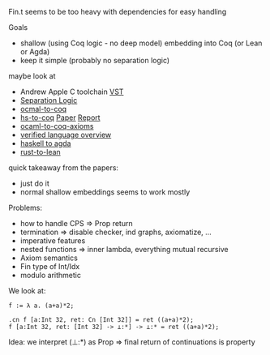 Fin.t seems to be too heavy with dependencies
for easy handling


Goals
* shallow (using Coq logic - no deep model) embedding into Coq (or Lean or Agda)
* keep it simple (probably no separation logic)


maybe look at 
* Andrew Apple C toolchain [VST](https://vst.cs.princeton.edu/)
* [Separation Logic](https://en.wikipedia.org/wiki/Separation_logic)
* [ocmal-to-coq](https://github.com/formal-land/coq-of-ocaml)
* [hs-to-coq](https://github.com/plclub/hs-to-coq) [Paper](https://arxiv.org/pdf/1711.09286.pdf) [Report](https://dl.acm.org/doi/pdf/10.1145/3236784)
* [ocaml-to-coq-axioms](https://dl.acm.org/doi/pdf/10.1145/1932681.1863590)
* [verified language overview](https://deepspec.org/main)
* [haskell to agda](https://dl.acm.org/doi/pdf/10.1145/1088348.1088355)
* [rust-to-lean](https://github.com/Kha/electrolysis)

quick takeaway from the papers:
* just do it
* normal shallow embeddings seems to work mostly

Problems:
* how to handle CPS => Prop return
* termination => disable checker, ind graphs, axiomatize, ...
* imperative features
* nested functions => inner lambda, everything mutual recursive
* Axiom semantics
* Fin type of Int/Idx
* modulo arithmetic




We look at:
``` 
f := λ a. (a+a)*2;

.cn f [a:Int 32, ret: Cn [Int 32]] = ret ((a+a)*2);
f [a:Int 32, ret: [Int 32] -> ⊥:*] -> ⊥:* = ret ((a+a)*2);
``` 


Idea: 
we interpret (⊥:*) as Prop =>
  final return of continuations is property

